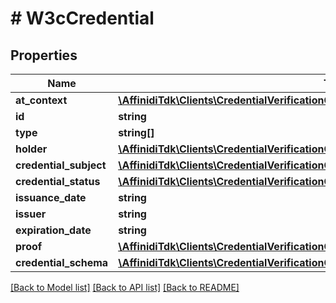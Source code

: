# # W3cCredential

## Properties

Name | Type | Description | Notes
------------ | ------------- | ------------- | -------------
**at_context** | [**\AffinidiTdk\Clients\CredentialVerificationClient\Model\W3cPresentationContext**](W3cPresentationContext.md) |  |
**id** | **string** |  | [optional]
**type** | **string[]** |  |
**holder** | [**\AffinidiTdk\Clients\CredentialVerificationClient\Model\W3cCredentialHolder**](W3cCredentialHolder.md) |  | [optional]
**credential_subject** | [**\AffinidiTdk\Clients\CredentialVerificationClient\Model\W3cCredentialCredentialSubject**](W3cCredentialCredentialSubject.md) |  |
**credential_status** | [**\AffinidiTdk\Clients\CredentialVerificationClient\Model\W3cCredentialStatus**](W3cCredentialStatus.md) |  | [optional]
**issuance_date** | **string** |  |
**issuer** | **string** |  |
**expiration_date** | **string** |  | [optional]
**proof** | [**\AffinidiTdk\Clients\CredentialVerificationClient\Model\W3cProof**](W3cProof.md) |  |
**credential_schema** | [**\AffinidiTdk\Clients\CredentialVerificationClient\Model\W3cCredentialCredentialSchema**](W3cCredentialCredentialSchema.md) |  | [optional]

[[Back to Model list]](../../README.md#models) [[Back to API list]](../../README.md#endpoints) [[Back to README]](../../README.md)
